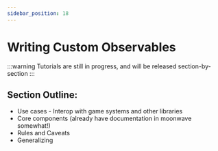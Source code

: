 ```yaml
---
sidebar_position: 18
---
```


# Writing Custom Observables

:::warning
Tutorials are still in progress, and will be released section-by-section
:::

## Section Outline:
- Use cases - Interop with game systems and other libraries
- Core components (already have documentation in moonwave somewhat!)
- Rules and Caveats
- Generalizing